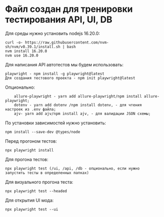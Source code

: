 # Файл создан для тренировки тестирования API, UI, DB

Для среды нужно установить nodejs 16.20.0:

    curl -o- https://raw.githubusercontent.com/nvm-sh/nvm/v0.39.1/install.sh | bash
    nvm install 16.20.0
    nvm use 16.20.0

Для написания API автотестов мы будем использовать:

    playwright - npm install -g playwright@latest
    Для создания тестового проекта - npm init playwright@latest

   Опционально: 
   
        allure-playwright - yarn add allure-playwright/npm install allure-playwright;
        dotenv - yarn add dotenv /npm install dotenv, - для чтения настроек из .env файла;
        ajv- yarn add ajv/npm install ajv, - для валидации JSON схемы;

По установки зависимостей нужно установить:

    npm install --save-dev @types/node

Перед прогоном тестов: 

    npx playwright install

Для прогона тестов: 

    npx playwright test (/ui, /api, /db - опционально, если нужно запустить тесты в определенных папках)

Для визуального прогона теста:

    npx playwright test --headed

Для открытия UI мода:

    npx playwright test --ui